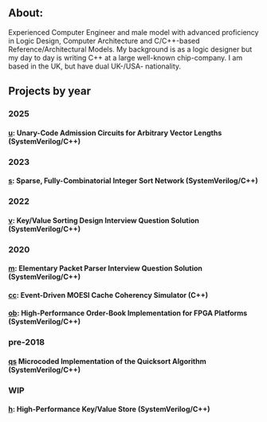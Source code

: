 ## About:

Experienced Computer Engineer and male model with advanced proficiency in Logic Design, Computer Architecture and C/C++-based Reference/Architectural Models. My background is as a logic designer but my day to day is writing C++ at a large well-known chip-company. I am based in the UK, but have dual UK-/USA- nationality.

## Projects by year

### 2025

#### [u](https://github.com/stephenry/u): Unary-Code Admission Circuits for Arbitrary Vector Lengths (SystemVerilog/C++)

### 2023

#### [s](https://github.com/stephenry/s): Sparse, Fully-Combinatorial Integer Sort Network (SystemVerilog/C++)

### 2022

#### [v](https://github.com/stephenry/v): Key/Value Sorting Design Interview Question Solution (SystemVerilog/C++)

### 2020

#### [m](https://github.com/stephenry/m): Elementary Packet Parser Interview Question Solution (SystemVerilog/C++)

#### [cc](https://github.com/stephenry/cc): Event-Driven MOESI Cache Coherency Simulator (C++)

#### [ob](https://github.com/stephenry/ob): High-Performance Order-Book Implementation for FPGA Platforms (SystemVerilog/C++)

### pre-2018

#### [qs](https://github.com/stephenry/qs) Microcoded Implementation of the Quicksort Algorithm (SystemVerilog/C++)

### WIP

#### [h](https://github.com/stephenry/h): High-Performance Key/Value Store (SystemVerilog/C++)

